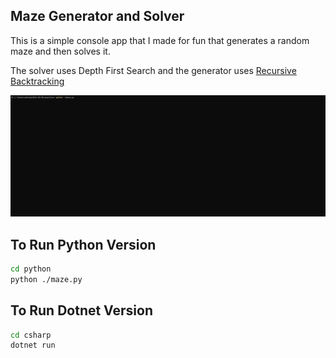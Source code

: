 
## Maze Generator and Solver

This is a simple console app that I made for fun that generates a random maze and then solves it.

The solver uses Depth First Search and the generator uses [Recursive Backtracking](http://weblog.jamisbuck.org/2010/12/27/maze-generation-recursive-backtracking)

![](demo.gif)

## To Run Python Version

```bash
cd python
python ./maze.py
```

## To Run Dotnet Version

```bash
cd csharp
dotnet run
```
